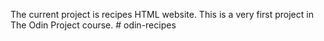 The current project is recipes HTML website. This is a very first project in The Odin Project course. # odin-recipes